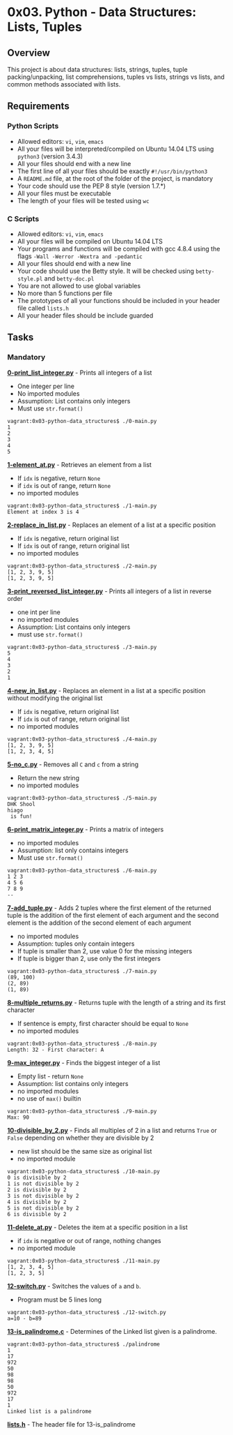 # 0x03. Python - Data Structures: Lists, Tuples

## Overview
This project is about data structures: lists, strings, tuples, tuple packing/unpacking, list comprehensions, tuples vs lists, strings vs lists, and common methods associated with lists.

## Requirements
### Python Scripts
* Allowed editors: `vi`, `vim`, `emacs`
* All your files will be interpreted/compiled on Ubuntu 14.04 LTS using `python3` (version 3.4.3)
* All your files should end with a new line
* The first line of all your files should be exactly `#!/usr/bin/python3`
* A `README.md` file, at the root of the folder of the project, is mandatory
* Your code should use the PEP 8 style (version 1.7.*)
* All your files must be executable
* The length of your files will be tested using `wc`

### C Scripts
* Allowed editors: `vi`, `vim`, `emacs`
* All your files will be compiled on Ubuntu 14.04 LTS
* Your programs and functions will be compiled with gcc 4.8.4 using the flags `-Wall -Werror -Wextra and -pedantic`
* All your files should end with a new line
* Your code should use the Betty style. It will be checked using `betty-style.pl` and `betty-doc.pl`
* You are not allowed to use global variables
* No more than 5 functions per file
* The prototypes of all your functions should be included in your header file called `lists.h`
* All your header files should be include guarded

## Tasks
### Mandatory
**[0-print_list_integer.py](0-print_list_integer.py)** - Prints all integers of a list
* One integer per line
* No imported modules
* Assumption: List contains only integers
* Must use `str.format()`
```
vagrant:0x03-python-data_structures$ ./0-main.py
1
2
3
4
5
```

**[1-element_at.py](1-element_at.py)** - Retrieves an element from a list
* If `idx` is negative, return `None`
* if `idx` is out of range, return `None`
* no imported modules
```
vagrant:0x03-python-data_structures$ ./1-main.py
Element at index 3 is 4
```

**[2-replace_in_list.py](2-replace_in_list.py)** - Replaces an element of a list at a specific position
* If `idx` is negative, return original list
* If `idx` is out of range, return original list
* no imported modules
```
vagrant:0x03-python-data_structures$ ./2-main.py
[1, 2, 3, 9, 5]
[1, 2, 3, 9, 5]
```

**[3-print_reversed_list_integer.py](3-print_reversed_list_integer.py)** - Prints all integers of a list in reverse order
* one int per line
* no imported modules
* Assumption: List contains only integers
* must use `str.format()`
```
vagrant:0x03-python-data_structures$ ./3-main.py
5
4
3
2
1
```

**[4-new_in_list.py](4-new_in_list.py)** - Replaces an element in a list at a specific position without modifying the original list
* If `idx` is negative, return original list
* If `idx` is out of range, return original list
* no imported modules
```
vagrant:0x03-python-data_structures$ ./4-main.py
[1, 2, 3, 9, 5]
[1, 2, 3, 4, 5]
```

**[5-no_c.py](5-no_c.py)** - Removes all `C` and `c` from a string
* Return the new string
* no imported modules
```
vagrant:0x03-python-data_structures$ ./5-main.py
DHK Shool
hiago
 is fun!
```

**[6-print_matrix_integer.py](6-print_matrix_integer.py)** - Prints a matrix of integers
* no imported modules
* Assumption: list only contains integers
* Must use `str.format()`
```
vagrant:0x03-python-data_structures$ ./6-main.py
1 2 3
4 5 6
7 8 9
--

```

**[7-add_tuple.py](7-add_tuple.py)** - Adds 2 tuples where the first element of the returned tuple is the addition of the first element of each argument and the second element is the addition of the second element of each argument
* no imported modules
* Assumption: tuples only contain integers
* If tuple is smaller than 2, use value 0 for the missing integers
* If tuple is bigger than 2, use only the first integers
```
vagrant:0x03-python-data_structures$ ./7-main.py
(89, 100)
(2, 89)
(1, 89)
```

**[8-multiple_returns.py](8-multiple_returns.py)** - Returns tuple with the length of a string and its first character
* If sentence is empty, first character should be equal to `None`
* no imported modules
```
vagrant:0x03-python-data_structures$ ./8-main.py
Length: 32 - First character: A
```

**[9-max_integer.py](9-max_integer.py)** - Finds the biggest integer of a list
* Empty list - return `None`
* Assumption: list contains only integers
* no imported modules
* no use of `max()` builtin
```
vagrant:0x03-python-data_structures$ ./9-main.py
Max: 90
```

**[10-divisible_by_2.py](10-divisible_by_2.py)** - Finds all multiples of 2 in a list and returns `True` or `False` depending on whether they are divisible by 2
* new list should be the same size as original list
* no imported module
```
vagrant:0x03-python-data_structures$ ./10-main.py
0 is divisible by 2
1 is not divisible by 2
2 is divisible by 2
3 is not divisible by 2
4 is divisible by 2
5 is not divisible by 2
6 is divisible by 2
```

**[11-delete_at.py](11-delete_at.py)** - Deletes the item at a specific position in a list
* if `idx` is negative or out of range, nothing changes
* no imported module
```
vagrant:0x03-python-data_structures$ ./11-main.py
[1, 2, 3, 4, 5]
[1, 2, 3, 5]
```

**[12-switch.py](12-switch.py)** - Switches the values of `a` and `b`.
* Program must be 5 lines long
```
vagrant:0x03-python-data_structures$ ./12-switch.py
a=10 - b=89
```

**[13-is_palindrome.c](13-is_palindrome.c)** - Determines of the Linked list given is a palindrome.
```
vagrant:0x03-python-data_structures$ ./palindrome
1
17
972
50
98
98
50
972
17
1
Linked list is a palindrome
```

**[lists.h](lists.h)** - The header file for 13-is_palindrome
